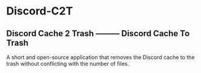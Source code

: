 # Discord-C2T
## Discord Cache 2 Trash ——— Discord Cache To Trash
A short and open-source application that removes the Discord cache to the trash without conflicting with the number of files.
